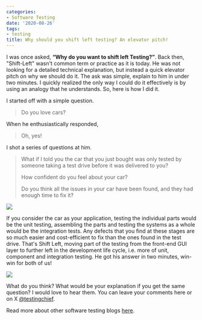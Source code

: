 ```yaml
---
categories:
- Software Testing
date: '2020-08-26'
tags:
- testing
title: Why should you shift left testing? An elevator pitch!
---
```


I was once asked, **“Why do you want to shift left Testing?”**. Back then,
"Shift-Left" wasn't common term or practice as it is today. He was not looking
for a detailed technical explanation, but instead a quick elevator pitch on
why we should do it. The ask was simple, explain to him in under two minutes.
I quickly realized the only way I could do it effectively is by using an
analogy that he understands. So, here is how I did it.

I started off with a simple question.

> Do you love cars?

When he enthusiastically responded,

> Oh, yes!

I shot a series of questions at him.

> What if I told you the car that you just bought was only tested by someone
> taking a test drive before it was delivered to you?
>
> How confident do you feel about your car?
>
> Do you think all the issues in your car have been found, and they had enough
> time to fix it?

![](https://testingchief.com/wp-content/uploads/2020/08/shift-left-car-01.png)

If you consider the car as your application, testing the individual parts
would be the unit testing, assembling the parts and testing the systems as a
whole would be the integration tests. Any defects that you find at these
stages are so much easier and cost-efficient to fix than the ones found in the
test drive. That's Shift Left, moving part of the testing from the front-end
GUI layer to further left in the development life cycle, i.e. more of unit,
component and integration testing. He got his answer in two minutes, win-win
for both of us!

![](https://testingchief.com/wp-content/uploads/2020/08/shift-left-car-02.png)

What do you think? What would be your explanation if you get the same
question? I would love to hear them. You can leave your comments here or on
X [@testingchief](https://x.com/testingchief).

Read more about other software testing blogs
[here](https://skthetester.github.io/).